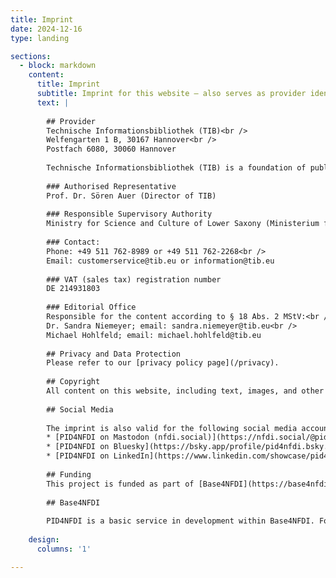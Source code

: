 ```yaml
---
title: Imprint
date: 2024-12-16
type: landing

sections:
  - block: markdown
    content:
      title: Imprint
      subtitle: Imprint for this website – also serves as provider identification according to § 5 Digitale Dienste Gesetz (DDG)
      text: |
        
        ## Provider
        Technische Informationsbibliothek (TIB)<br />
        Welfengarten 1 B, 30167 Hannover<br />
        Postfach 6080, 30060 Hannover
        
        Technische Informationsbibliothek (TIB) is a foundation of public law of the state of Lower Saxony.
        
        ### Authorised Representative
        Prof. Dr. Sören Auer (Director of TIB)
        
        ### Responsible Supervisory Authority
        Ministry for Science and Culture of Lower Saxony (Ministerium für Wissenschaft und Kultur des Landes Niedersachsen)
        
        ### Contact:
        Phone: +49 511 762-8989 or +49 511 762-2268<br />
        Email: customerservice@tib.eu or information@tib.eu
        
        ### VAT (sales tax) registration number
        DE 214931803
        
        ### Editorial Office
        Responsible for the content according to § 18 Abs. 2 MStV:<br />
        Dr. Sandra Niemeyer; email: sandra.niemeyer@tib.eu<br />
        Michael Hohlfeld; email: michael.hohlfeld@tib.eu
        
        ## Privacy and Data Protection
        Please refer to our [privacy policy page](/privacy).
        
        ## Copyright
        All content on this website, including text, images, and other media, is protected by copyright laws, and hence reproduction, editing, and distribution outside the limits of copyright law require written permission from the author or creator. The exception is material which is clearly marked as licensed with an open content license, such as a [Creative Commons](https://creativecommons.org/) license. In these cases, the respective material (text, images, other media) can be used by third parties according to the conditions as stated by the respective license.
        
        ## Social Media
        
        The imprint is also valid for the following social media accounts:
        * [PID4NFDI on Mastodon (nfdi.social)](https://nfdi.social/@pid4nfdi)
        * [PID4NFDI on Bluesky](https://bsky.app/profile/pid4nfdi.bsky.social)
        * [PID4NFDI on LinkedIn](https://www.linkedin.com/showcase/pid4nfdi/)
        
        ## Funding
        This project is funded as part of [Base4NFDI](https://base4nfdi.de/). Grant number: [521466146](https://gepris.dfg.de/gepris/projekt/521466146)
        
        ## Base4NFDI
        
        PID4NFDI is a basic service in development within Base4NFDI. For more information, see [base4nfdi.de](https://base4nfdi.de/).
    
    design:
      columns: '1'

---
```

